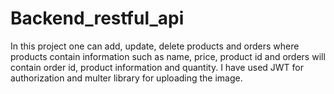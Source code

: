 # Backend_restful_api

In this project one can add, update, delete products and orders where products contain information such as name, price, product id and orders will contain order id, product information and quantity.
I have used JWT for authorization and multer library for uploading the image.

